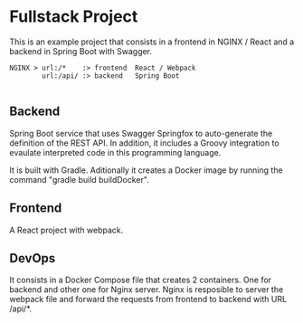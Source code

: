 # Fullstack Project

This is an example project that consists in a frontend in NGINX / React and a backend in Spring Boot with Swagger.
```
NGINX > url:/*    :> frontend  React / Webpack 
        url:/api/ :> backend   Spring Boot
        
```
## Backend

Spring Boot service that uses Swagger Springfox to auto-generate the definition of the REST API.
In addition, it includes a Groovy integration to evaulate interpreted code in this programming language.

It is built with Gradle. Aditionally it creates a Docker image by running the command "gradle build buildDocker".

## Frontend

A React project with webpack.

## DevOps

It consists in a Docker Compose file that creates 2 containers. One for backend and other one for Nginx server.
Nginx is resposible to server the webpack file and forward the requests from frontend to backend with URL /api/*.


